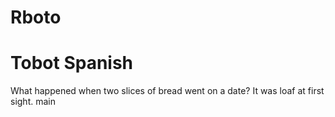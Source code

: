 # Rboto
 Tobot
Spanish
=======
What happened when two slices of bread went on a date? It was loaf at first sight.
main




